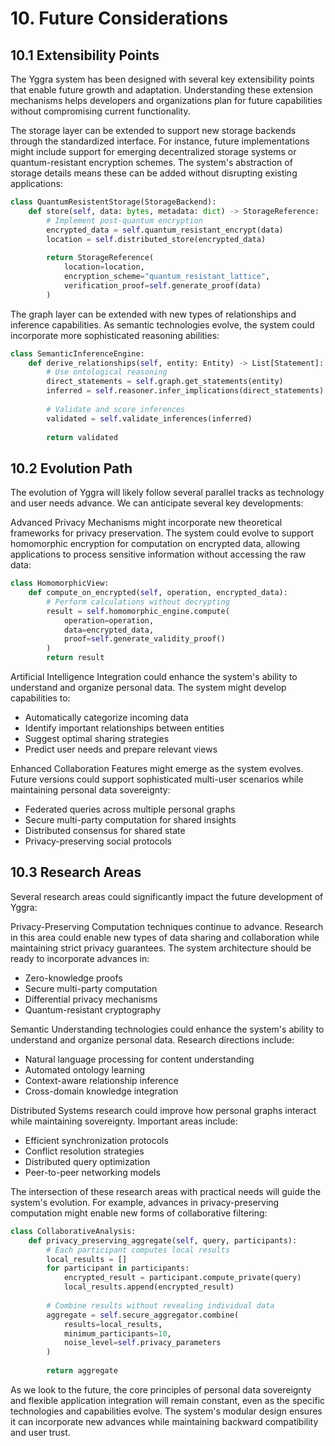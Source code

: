 # 10. Future Considerations

## 10.1 Extensibility Points

The Yggra system has been designed with several key extensibility points that enable future growth and adaptation. Understanding these extension mechanisms helps developers and organizations plan for future capabilities without compromising current functionality.

The storage layer can be extended to support new storage backends through the standardized interface. For instance, future implementations might include support for emerging decentralized storage systems or quantum-resistant encryption schemes. The system's abstraction of storage details means these can be added without disrupting existing applications:

```python
class QuantumResistentStorage(StorageBackend):
    def store(self, data: bytes, metadata: dict) -> StorageReference:
        # Implement post-quantum encryption
        encrypted_data = self.quantum_resistant_encrypt(data)
        location = self.distributed_store(encrypted_data)
        
        return StorageReference(
            location=location,
            encryption_scheme="quantum_resistant_lattice",
            verification_proof=self.generate_proof(data)
        )
```

The graph layer can be extended with new types of relationships and inference capabilities. As semantic technologies evolve, the system could incorporate more sophisticated reasoning abilities:

```python
class SemanticInferenceEngine:
    def derive_relationships(self, entity: Entity) -> List[Statement]:
        # Use ontological reasoning
        direct_statements = self.graph.get_statements(entity)
        inferred = self.reasoner.infer_implications(direct_statements)
        
        # Validate and score inferences
        validated = self.validate_inferences(inferred)
        
        return validated
```

## 10.2 Evolution Path

The evolution of Yggra will likely follow several parallel tracks as technology and user needs advance. We can anticipate several key developments:

Advanced Privacy Mechanisms might incorporate new theoretical frameworks for privacy preservation. The system could evolve to support homomorphic encryption for computation on encrypted data, allowing applications to process sensitive information without accessing the raw data:

```python
class HomomorphicView:
    def compute_on_encrypted(self, operation, encrypted_data):
        # Perform calculations without decrypting
        result = self.homomorphic_engine.compute(
            operation=operation,
            data=encrypted_data,
            proof=self.generate_validity_proof()
        )
        return result
```

Artificial Intelligence Integration could enhance the system's ability to understand and organize personal data. The system might develop capabilities to:
- Automatically categorize incoming data
- Identify important relationships between entities
- Suggest optimal sharing strategies
- Predict user needs and prepare relevant views

Enhanced Collaboration Features might emerge as the system evolves. Future versions could support sophisticated multi-user scenarios while maintaining personal data sovereignty:
- Federated queries across multiple personal graphs
- Secure multi-party computation for shared insights
- Distributed consensus for shared state
- Privacy-preserving social protocols

## 10.3 Research Areas

Several research areas could significantly impact the future development of Yggra:

Privacy-Preserving Computation techniques continue to advance. Research in this area could enable new types of data sharing and collaboration while maintaining strict privacy guarantees. The system architecture should be ready to incorporate advances in:
- Zero-knowledge proofs
- Secure multi-party computation
- Differential privacy mechanisms
- Quantum-resistant cryptography

Semantic Understanding technologies could enhance the system's ability to understand and organize personal data. Research directions include:
- Natural language processing for content understanding
- Automated ontology learning
- Context-aware relationship inference
- Cross-domain knowledge integration

Distributed Systems research could improve how personal graphs interact while maintaining sovereignty. Important areas include:
- Efficient synchronization protocols
- Conflict resolution strategies
- Distributed query optimization
- Peer-to-peer networking models

The intersection of these research areas with practical needs will guide the system's evolution. For example, advances in privacy-preserving computation might enable new forms of collaborative filtering:

```python
class CollaborativeAnalysis:
    def privacy_preserving_aggregate(self, query, participants):
        # Each participant computes local results
        local_results = []
        for participant in participants:
            encrypted_result = participant.compute_private(query)
            local_results.append(encrypted_result)
            
        # Combine results without revealing individual data
        aggregate = self.secure_aggregator.combine(
            results=local_results,
            minimum_participants=10,
            noise_level=self.privacy_parameters
        )
        
        return aggregate
```

As we look to the future, the core principles of personal data sovereignty and flexible application integration will remain constant, even as the specific technologies and capabilities evolve. The system's modular design ensures it can incorporate new advances while maintaining backward compatibility and user trust.